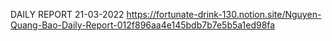 DAILY REPORT 21-03-2022
https://fortunate-drink-130.notion.site/Nguyen-Quang-Bao-Daily-Report-012f896aa4e145bdb7b7e5b5a1ed98fa
